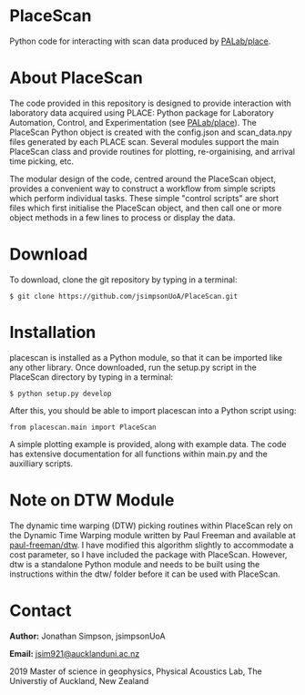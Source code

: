 # PlaceScan
Python code for interacting with scan data produced by [PALab/place](https://github.com/PALab/place).

# About PlaceScan
The code provided in this repository is designed to provide interaction with laboratory data acquired using PLACE: Python package for Laboratory Automation, Control, and Experimentation (see [PALab/place](https://github.com/PALab/place)). The PlaceScan Python object is created with the config.json and scan_data.npy files generated by each PLACE scan. Several modules support the main PlaceScan class and provide routines for plotting, re-orgainising, and arrival time picking, etc.

The modular design of the code, centred around the PlaceScan object, provides a convenient way to construct a workflow from simple scripts which perform individual tasks. These simple "control scripts" are short files which first initialise the PlaceScan object, and then call one or more object methods in a few lines to process or display the data.

# Download

To download, clone the git repository by typing in a terminal:

```
$ git clone https://github.com/jsimpsonUoA/PlaceScan.git
```

# Installation

placescan is installed as a Python module, so that it can be imported like any other library. Once downloaded, run the setup.py script in the PlaceScan directory by typing in a terminal:

```
$ python setup.py develop
```

After this, you should be able to import placescan into a Python script using:

```
from placescan.main import PlaceScan
```

A simple plotting example is provided, along with example data. The code has extensive documentation for all functions within main.py and the auxilliary scripts.

# Note on DTW Module

The dynamic time warping (DTW) picking routines within PlaceScan rely on the Dynamic Time Warping module written by Paul Freeman and available at [paul-freeman/dtw](https://github.com/paul-freeman/dtw). I have modified this algorithm slightly to accommodate a cost parameter, so I have included the package with PlaceScan. However, dtw is a standalone Python module and needs to be built using the instructions within the dtw/ folder before it can be used with PlaceScan.

# Contact
__Author:__ Jonathan Simpson, jsimpsonUoA

__Email:__ jsim921@aucklanduni.ac.nz

2019 Master of science in geophysics, Physical Acoustics Lab,
The Universtiy of Auckland, New Zealand
